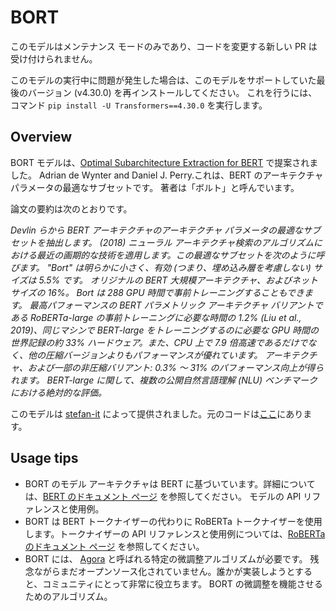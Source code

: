 <!--Copyright 2020 The HuggingFace Team. All rights reserved.

Licensed under the Apache License, Version 2.0 (the "License"); you may not use this file except in compliance with
the License. You may obtain a copy of the License at

http://www.apache.org/licenses/LICENSE-2.0

Unless required by applicable law or agreed to in writing, software distributed under the License is distributed on
an "AS IS" BASIS, WITHOUT WARRANTIES OR CONDITIONS OF ANY KIND, either express or implied. See the License for the
specific language governing permissions and limitations under the License.

⚠️ Note that this file is in Markdown but contain specific syntax for our doc-builder (similar to MDX) that may not be
rendered properly in your Markdown viewer.

-->

# BORT

<Tip warning={true}>

このモデルはメンテナンス モードのみであり、コードを変更する新しい PR は受け付けられません。

このモデルの実行中に問題が発生した場合は、このモデルをサポートしていた最後のバージョン (v4.30.0) を再インストールしてください。
これを行うには、コマンド `pip install -U Transformers==4.30.0` を実行します。

</Tip>

## Overview

BORT モデルは、[Optimal Subarchitecture Extraction for BERT](https://arxiv.org/abs/2010.10499) で提案されました。
Adrian de Wynter and Daniel J. Perry.これは、BERT のアーキテクチャ パラメータの最適なサブセットです。
著者は「ボルト」と呼んでいます。

論文の要約は次のとおりです。

*Devlin らから BERT アーキテクチャのアーキテクチャ パラメータの最適なサブセットを抽出します。 (2018)
ニューラル アーキテクチャ検索のアルゴリズムにおける最近の画期的な技術を適用します。この最適なサブセットを次のように呼びます。
"Bort" は明らかに小さく、有効 (つまり、埋め込み層を考慮しない) サイズは 5.5% です。
オリジナルの BERT 大規模アーキテクチャ、およびネット サイズの 16%。 Bort は 288 GPU 時間で事前トレーニングすることもできます。
最高パフォーマンスの BERT パラメトリック アーキテクチャ バリアントである RoBERTa-large の事前トレーニングに必要な時間の 1.2%
(Liu et al., 2019)、同じマシンで BERT-large をトレーニングするのに必要な GPU 時間の世界記録の約 33%
ハードウェア。また、CPU 上で 7.9 倍高速であるだけでなく、他の圧縮バージョンよりもパフォーマンスが優れています。
アーキテクチャ、および一部の非圧縮バリアント: 0.3% ～ 31% のパフォーマンス向上が得られます。
BERT-large に関して、複数の公開自然言語理解 (NLU) ベンチマークにおける絶対的な評価。*

このモデルは [stefan-it](https://hf-mirror.com/stefan-it) によって提供されました。元のコードは[ここ](https://github.com/alexa/bort/)にあります。

## Usage tips

- BORT のモデル アーキテクチャは BERT に基づいています。詳細については、[BERT のドキュメント ページ](bert) を参照してください。
  モデルの API リファレンスと使用例。
- BORT は BERT トークナイザーの代わりに RoBERTa トークナイザーを使用します。トークナイザーの API リファレンスと使用例については、[RoBERTa のドキュメント ページ](roberta) を参照してください。
- BORT には、 [Agora](https://adewynter.github.io/notes/bort_algorithms_and_applications.html#fine-tuning-with-algebraic-topology) と呼ばれる特定の微調整アルゴリズムが必要です。
  残念ながらまだオープンソース化されていません。誰かが実装しようとすると、コミュニティにとって非常に役立ちます。
  BORT の微調整を機能させるためのアルゴリズム。